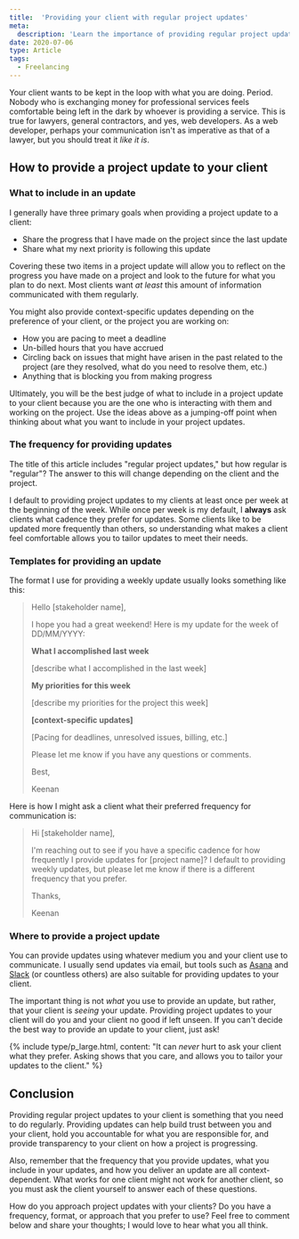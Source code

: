 ```yaml
---
title:  'Providing your client with regular project updates'
meta: 
  description: 'Learn the importance of providing regular project updates to your clients and how to send a perfect update.'
date: 2020-07-06
type: Article
tags:
  - Freelancing
---
```


Your client wants to be kept in the loop with what you are doing. Period. Nobody who is exchanging money for professional services feels comfortable being left in the dark by whoever is providing a service. This is true for lawyers, general contractors, and yes, web developers. As a web developer, perhaps your communication isn't as imperative as that of a lawyer, but you should treat it *like it is*.

## How to provide a project update to your client
### What to include in an update
I generally have three primary goals when providing a project update to a client: 
- Share the progress that I have made on the project since the last update
- Share what my next priority is following this update

Covering these two items in a project update will allow you to reflect on the progress you have made on a project and look to the future for what you plan to do next. Most clients want *at least* this amount of information communicated with them regularly.

You might also provide context-specific updates depending on the preference of your client, or the project you are working on:
- How you are pacing to meet a deadline
- Un-billed hours that you have accrued 
- Circling back on issues that might have arisen in the past related to the project (are they resolved, what do you need to resolve them, etc.)
- Anything that is blocking you from making progress

Ultimately, you will be the best judge of what to include in a project update to your client because you are the one who is interacting with them and working on the project. Use the ideas above as a jumping-off point when thinking about what you want to include in your project updates. 

### The frequency for providing updates
The title of this article includes "regular project updates," but how regular is "regular"? The answer to this will change depending on the client and the project.

I default to providing project updates to my clients at least once per week at the beginning of the week. While once per week is my default, I **always** ask clients what cadence they prefer for updates. Some clients like to be updated more frequently than others, so understanding what makes a client feel comfortable allows you to tailor updates to meet their needs.

### Templates for providing an update
The format I use for providing a weekly update usually looks something like this: 

> Hello [stakeholder name],
> 
> I hope you had a great weekend! Here is my update for the week of DD/MM/YYYY: 
> 
> **What I accomplished last week**
>
> [describe what I accomplished in the last week]
> 
> **My priorities for this week**
> 
> [describe my priorities for the project this week]
> 
> **[context-specific updates]**
> 
> [Pacing for deadlines, unresolved issues, billing, etc.]
> 
> Please let me know if you have any questions or comments. 
> 
> Best,
>
> Keenan 

Here is how I might ask a client what their preferred frequency for communication is: 

> Hi [stakeholder name], 
> 
> I'm reaching out to see if you have a specific cadence for how frequently I provide updates for [project name]? I default to providing weekly updates, but please let me know if there is a different frequency that you prefer.
> 
> Thanks, 
>
> Keenan

### Where to provide a project update
You can provide updates using whatever medium you and your client use to communicate. I usually send updates via email, but tools such as [Asana](https://asana.com/) and [Slack](https://slack.com/) (or countless others) are also suitable for providing updates to your client. 

The important thing is not *what* you use to provide an update, but rather, that your client is *seeing* your update. Providing project updates to your client will do you and your client no good if left unseen. If you can't decide the best way to provide an update to your client, just ask! 

{% include type/p_large.html, content: "It can <em>never</em> hurt to ask your client what they prefer. Asking shows that you care, and allows you to tailor your updates to the client." %}

## Conclusion 
Providing regular project updates to your client is something that you need to do regularly. Providing updates can help build trust between you and your client, hold you accountable for what you are responsible for, and provide transparency to your client on how a project is progressing. 

Also, remember that the frequency that you provide updates, what you include in your updates, and how you deliver an update are all context-dependent. What works for one client might not work for another client, so you must ask the client yourself to answer each of these questions.

How do you approach project updates with your clients? Do you have a frequency, format, or approach that you prefer to use? Feel free to comment below and share your thoughts; I would love to hear what you all think.
